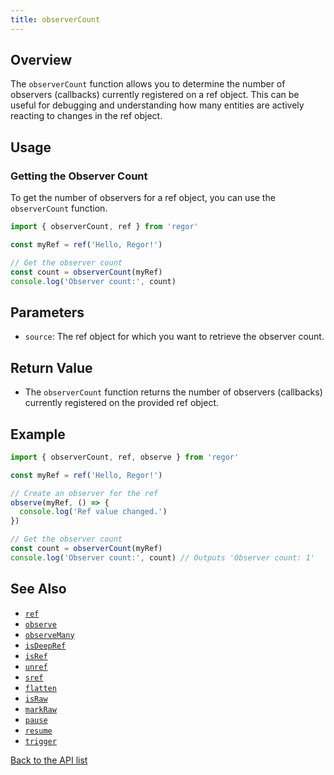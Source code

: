 ```yaml
---
title: observerCount
---
```



## Overview

The `observerCount` function allows you to determine the number of observers (callbacks) currently registered on a ref object. This can be useful for debugging and understanding how many entities are actively reacting to changes in the ref object.

## Usage

### Getting the Observer Count

To get the number of observers for a ref object, you can use the `observerCount` function.

```ts
import { observerCount, ref } from 'regor'

const myRef = ref('Hello, Regor!')

// Get the observer count
const count = observerCount(myRef)
console.log('Observer count:', count)
```

## Parameters

- `source`: The ref object for which you want to retrieve the observer count.

## Return Value

- The `observerCount` function returns the number of observers (callbacks) currently registered on the provided ref object.

## Example

```ts
import { observerCount, ref, observe } from 'regor'

const myRef = ref('Hello, Regor!')

// Create an observer for the ref
observe(myRef, () => {
  console.log('Ref value changed.')
})

// Get the observer count
const count = observerCount(myRef)
console.log('Observer count:', count) // Outputs 'Observer count: 1'
```

## See Also

- [`ref`](ref.md)
- [`observe`](observe.md)
- [`observeMany`](observeMany.md)
- [`isDeepRef`](isDeepRef.md)
- [`isRef`](isRef.md)
- [`unref`](unref.md)
- [`sref`](sref.md)
- [`flatten`](flatten.md)
- [`isRaw`](isRaw.md)
- [`markRaw`](markRaw.md)
- [`pause`](pause.md)
- [`resume`](resume.md)
- [`trigger`](trigger.md)

[Back to the API list](regor-api.md)
